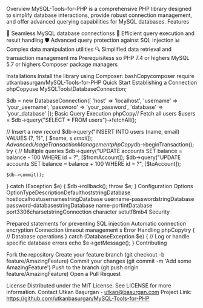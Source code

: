 Overview
MySQL-Tools-for-PHP is a comprehensive PHP library designed to simplify database interactions, provide robust connection management, and offer advanced querying capabilities for MySQL databases.
Features

🔌 Seamless MySQL database connectionss
🚀 Efficient query execution and result handling
🛡️ Advanced query protection against SQL injection
📊 Complex data manipulation utilities
🔍 Simplified data retrieval and transaction management
ms
Prerequisitess
so
PHP 7.4 or highers
MySQL 5.7 or highers
Composer package managers

Installations
Install the library using Composer:
bashCopycomposer require utkanbasurgan/MySQL-Tools-for-PHP
Quick Start
Establishing a Connection
phpCopyuse MySQLTools\DatabaseConnection;

$db = new DatabaseConnection([
    'host' => 'localhost',
    'username' => 'your_username',
    'password' => 'your_password',
    'database' => 'your_database'
]);
Basic Query Execution
phpCopy// Fetch all users
$users = $db->query("SELECT * FROM users")->fetchAll();

// Insert a new record
$db->query("INSERT INTO users (name, email) VALUES (?, ?)", [
    $name, s
    $email
]);
Advanced Usage
Transaction Management
phpCopy$db->beginTransaction();
try {
    // Multiple queries
    $db->query("UPDATE accounts SET balance = balance - 100 WHERE id = ?", [$fromAccount]);
    $db->query("UPDATE accounts SET balance = balance + 100 WHERE id = ?", [$toAccount]);
    
    $db->commit();
} catch (Exception $e) {
    $db->rollback();
    throw $e;
}
Configuration Options
OptionTypeDescriptionDefaulthoststringDatabase hostlocalhostusernamestringDatabase username-passwordstringDatabase password-databasestringDatabase name-portintDatabase port3306charsetstringConnection character setutf8mb4
Security

Prepared statements for preventing SQL injection
Automatic connection encryption
Connection timeout management
s
Error Handling
phpCopytry {
    // Database operations
} catch (DatabaseException $e) {
    // Log or handle specific database errors
    echo $e->getMessage();
}
Contributing

Fork the repository
Create your feature branch (git checkout -b feature/AmazingFeature)
Commit your changes (git commit -m 'Add some AmazingFeature')
Push to the branch (git push origin feature/AmazingFeature)
Open a Pull Request

License
Distributed under the MIT License. See LICENSE for more information.
Contact
Utkan Başurgan - utkan@basurgan.com
Project Link: https://github.com/utkanbasurgan/MySQL-Tools-for-PHP
